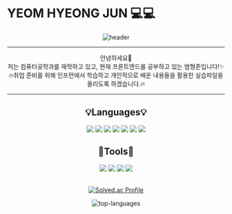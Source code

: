 # YEOM HYEONG JUN 💻💻
<div align="center">

  ![header](https://capsule-render.vercel.app/api?type=waving&text=MyStory&color=00B1E7&fontColor=FFFFFF&fontSize=70&height=150&animation=twinkling&fontAlignY=30)
  <hr>
  안녕하세요🤗
  </br>
  저는 컴퓨터공학과를 재학하고 있고, 현재 프론트엔드를 공부하고 있는 염형준입니다!✨
  </br>
  🔥취업 준비를 위해 인프런에서 학습하고 개인적으로 배운 내용들을 활용한 실습파일을 올리도록 하겠습니다.🔥
  <hr>
  <h2>💡Languages💡</h2>
  <div>
    <img src="https://img.shields.io/badge/C++-00599C?style=flat-square&logo=C%2B%2B&logoColor=white"/></a>
    <img src="https://img.shields.io/badge/JAVA-007396?style=flat-square&logo=Java&logoColor=white"></a>
    <img src="https://img.shields.io/badge/MySQL-4479A1?style=flat-square&logo=MySQL&logoColor=white"/></a>
    <img src="https://img.shields.io/badge/Python-3776AB?style=flat-square&logo=Python&logoColor=white"/></a>
    <img src="https://img.shields.io/badge/HTML5-E34F26?style=flat-square&logo=HTML5&logoColor=white"/></a>
    <img src="https://img.shields.io/badge/CSS3-1572B6?style=flat-square&logo=CSS3&logoColor=white"/></a>
    <img src="https://img.shields.io/badge/JavaScript-F7DF1E?style=flat-square&logo=JavaScript&logoColor=white"/></a>
  </div>
  <div>
  <h2>🔨Tools🔨</h2>
    <img src="https://img.shields.io/badge/Arduino-00979D?style=flat-square&logo=Arduino&logoColor=white"/></a>
    <img src="https://img.shields.io/badge/Visual Studio-5C2D91?style=flat-square&logo=Visual Studio&logoColor=white"/></a>
    <img src="https://img.shields.io/badge/Visual Studio Code-007ACC?style=flat-square&logo=Visual Studio Code&logoColor=white"/></a>
    <img src="https://img.shields.io/badge/Eclipse IDE-2C2255?style=flat-square&logo=Eclipse IDE&logoColor=white"/></a>
  </div>
  </br>
  
  [![Solved.ac Profile](http://mazassumnida.wtf/api/v2/generate_badge?boj=gudwns0318)](https://solved.ac/gudwns0318/)

  <img alt="top-languages" src="https://github-readme-stats.vercel.app/api/top-langs/?username=yhj0318&langs_count=8&layout=compact&thema=transparent">
  </div>
